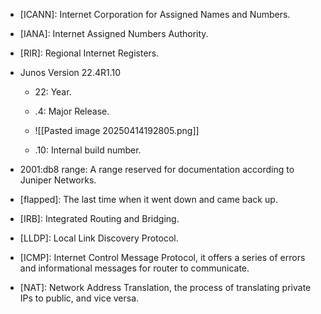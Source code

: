 - [ICANN]: Internet Corporation for Assigned Names and Numbers.
	
- [IANA]: Internet Assigned Numbers Authority.
	
- [RIR]: Regional Internet Registers.
	
- Junos Version 22.4R1.10
	
	- 22: Year.
		
	- .4: Major Release.
		
	- ![[Pasted image 20250414192805.png]]
		
	- .10: Internal build number.
	
- 2001:db8 range: A range reserved for documentation according to Juniper Networks.
	
- [flapped]: The last time when it went down and came back up.
	
- [IRB]: Integrated Routing and Bridging.
	
- [LLDP]: Local Link Discovery Protocol.
	
- [ICMP]: Internet Control Message Protocol, it offers a series of errors and informational messages for router to communicate.
	
- [NAT]: Network Address Translation, the process of translating private IPs to public, and vice versa.